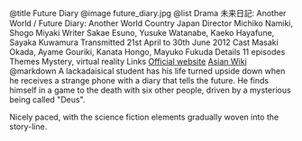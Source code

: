 @title		Future Diary
@image		future_diary.jpg
@list
Drama		&#26410;&#26469;&#26085;&#35352;: Another World / Future Diary: Another World
Country		Japan
Director		Michiko Namiki, Shogo Miyaki
Writer		Sakae Esuno, Yusuke Watanabe, Kaeko Hayafune, Sayaka Kuwamura
Transmitted		21st April to 30th June 2012
Cast		Masaki Okada, Ayame Gouriki, Kanata Hongo, Mayuko Fukuda
Details		11 episodes
Themes		Mystery, virtual reality
Links		[Official website](http://www.ntv.co.jp/akumu/) [Asian Wiki](http://asianwiki.com/Future_Diary_(Mirai_Nikki))
@markdown
A lackadaisical student has his life turned upside down when he
receives a strange phone with a diary that tells the future. He finds
himself in a game to the death with six other people, driven by a
mysterious being called "Deus".

Nicely paced, with the science fiction elements gradually woven into
the story-line.
